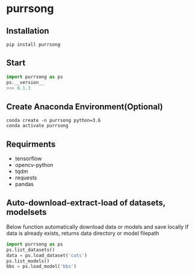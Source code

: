 # purrsong


## Installation
```console
pip install purrsong
```

## Start
```python
import purrsong as ps
ps.__version__
>>> 0.1.3
```

## Create Anaconda Environment(Optional)
```console
conda create -n purrsong python=3.6
conda activate purrsong
```

## Requirments
* tensorflow
* opencv-python
* tqdm
* requests
* pandas

## Auto-download-extract-load of datasets, modelsets
Below function automatically download data or models and save locally
If data is already exists, returns data directory or model filepath
```python
import purrsong as ps
ps.list_datasets()
data = ps.load_dataset('cats')
ps.list_models()
bbs = ps.load_model('bbs')
```
